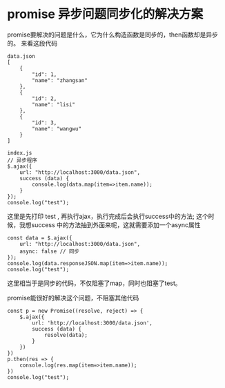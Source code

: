# promise 异步问题同步化的解决方案

promise要解决的问题是什么，它为什么构造函数是同步的，then函数却是异步的。
来看这段代码
```
data.json
[
    {
        "id": 1,
        "name": "zhangsan"
    },
    {
        "id": 2,
        "name": "lisi"
    },
    {
        "id": 3,
        "name": "wangwu"
    }
]

index.js
// 异步程序
$.ajax({
    url: "http://localhost:3000/data.json",
    success (data) {
        console.log(data.map(item=>item.name));
    }
});
console.log("test");

```

这里是先打印 test , 再执行ajax，执行完成后会执行success中的方法;
这个时候，我想success 中的方法抽到外面来呢，这就需要添加一个async属性
```
const data = $.ajax({
    url: "http://localhost:3000/data.json",
    async: false // 同步
});
console.log(data.responseJSON.map(item=>item.name));
console.log("test");

```
这里相当于是同步的代码，不仅阻塞了map，同时也阻塞了test。

promise能很好的解决这个问题，不阻塞其他代码
```
const p = new Promise((resolve, reject) => {
    $.ajax({
        url: 'http://localhost:3000/data.json',
        success (data) {
            resolve(data);
        }
    })
})
p.then(res => {
    console.log(res.map(item=>item.name));
})
console.log("test");
```